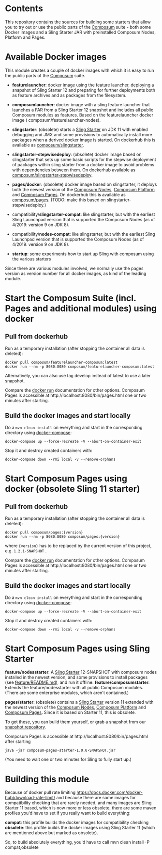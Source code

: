 # Contents

This repository contains the sources for building some starters that allow you to try out or use the public parts
of the [Composum](http://composum.com/) suite - both some Docker images and a Sling Starter JAR with preinstalled
Composum Nodes, Platform and Pages.

# Available Docker images

This module creates a couple of docker images with which it is easy to run the public parts of the [Composum](http://composum.com/) suite.

- **featurelauncher**: docker image using the feature launcher, deploying a snapshot of Sling Starter 12 and preparing
  for further deployments both as feature archives and as packages from the filesystem.

- **composumlauncher**: docker image with a sling feature launcher that launches a FAR from a Sling Starter 12 snapshot
  and includes all public Composum modules as features. Based on the featurelauncher docker image (
  composum/featurelauncher-nodes).

- **slingstarter**: (obsolete) starts a [Sling Starter](https://github.com/apache/sling-org-apache-sling-starter) on JDK 11 with enabled debugging and JMX and some provisions to automatically install more packages when a derived docker image is started. On dockerhub this is available as [composum/slingstarter](https://cloud.docker.com/u/composum/repository/docker/composum/slingstarter).

- **slingstarter-stepwisedeploy**: (obsolete) docker image based on slingstarter that sets up some basic scripts for the stepwise deployment of packages within sling starter from a docker image to avoid problems with dependencies between them. On dockerhub available as [composum/slingstarter-stepwisedeploy](https://cloud.docker.com/u/composum/repository/docker/composum/slingstarter-stepwisedeploy).

- **pages/docker**: (obsolete) docker image based on slingstarter, it deploys both the newest version of the [Composum Nodes](https://github.com/ist-dresden/composum), [Composum Platform](https://github.com/ist-dresden/composum-platform) and [Composum Pages](https://github.com/ist-dresden/composum-pages). On dockerhub this is available as [composum/pages](https://cloud.docker.com/u/composum/repository/docker/composum/pages). (TODO: make this based on slingstarter-stepwisedeploy.)

- compatibility/**slingstarter-compat**: like slingstarter, but with the earliest Sling Launchpad version that is supported the Composum Nodes (as of 4/2019: version 9 on JDK 8).

- compatibility/**nodes-compat**: like slingstarter, but with the earliest Sling Launchpad version that is supported the Composum Nodes (as of 4/2019: version 9 on JDK 8).

- **startup**: some experiments how to start up Sling with composum using the various starters

Since there are various modules involved, we normally use the pages version as version number for all docker images, as kind of the leading module.

# Start the Composum Suite (incl. Pages and additional modules) using docker

## Pull from dockerhub

Run as a temporary installation (after stopping the container all data is deleted):

    docker pull composum/featurelauncher-composum:latest
    docker run --rm -p 8080:8080 composum/featurelauncher-composum:latest

Alternatively, you can also use tag develop instead of latest to use a later snapshot.

Compare the [docker run](https://docs.docker.com/engine/reference/run/) documentation for other options.
Composum Pages is accessible at http://localhost:8080/bin/pages.html one or two minutes after starting.

## Build the docker images and start locally

Do a `mvn clean install` on everything and start in the corresponding directory using [docker-compose](https://docs.docker.com/compose/):

    docker-compose up --force-recreate -V --abort-on-container-exit

Stop it and destroy created containers with:

    docker-compose down --rmi local -v --remove-orphans

# Start Composum Pages using docker (obsolete Sling 11 starter)

## Pull from dockerhub

Run as a temporary installation (after stopping the container all data is deleted):

    docker pull composum/pages:{version}
    docker run --rm -p 8080:8080 composum/pages:{version}

where `{version}` has to be replaced by the current version of this project, e.g. `1.2.1-SNAPSHOT` .

Compare the [docker run](https://docs.docker.com/engine/reference/run/) documentation for other options.
Composum Pages is accessible at http://localhost:8080/bin/pages.html one or two minutes after starting.

## Build the docker images and start locally

Do a `mvn clean install` on everything and start in the corresponding directory using [docker-compose](https://docs.docker.com/compose/):

    docker-compose up --force-recreate -V --abort-on-container-exit

Stop it and destroy created containers with:

    docker-compose down --rmi local -v --remove-orphans

# Start Composum Pages using Sling Starter

**feature/nodesstarter**: A [Sling Starter](https://github.com/apache/sling-org-apache-sling-starter) 12-SNAPSHOT with composum nodes installed in the newest version, and some provisions to install packages (see [feature/README.md](feature/README.md)), and run it offline.
**feature/composumstarter**: Extends the feature/nodesstarter with all public Composum modules. (There are some enterprise modules, which aren't contained.) 

**pages/starter**: (obsolete) contains a [Sling Starter](https://github.com/apache/sling-org-apache-sling-starter) version 11
extended with the newest version of the [Composum Nodes](https://github.com/ist-dresden/composum), [Composum Platform](https://github.com/ist-dresden/composum-platform) and [Composum Pages](https://github.com/ist-dresden/composum-pages). Since it is based on Starter 11, this is obsolete.

To get these, you can build them yourself, or grab a snapshot from our [snapshot repository](https://build.ist-software.com/nexus/#browse/browse:maven-snapshots:com%2Fcomposum%2Fpages%2Fcomposum-launcher-pages-starter).

Composum Pages is accessible at http://localhost:8080/bin/pages.html after starting

    java -jar composum-pages-starter-1.0.0-SNAPSHOT.jar

(You need to wait one or two minutes for Sling to fully start up.)

# Building this module

Because of docker pull rate limiting
https://docs.docker.com/docker-hub/download-rate-limit/ 
and because there are some images for compatibility checking that are rarely needed, and many images are Sling Starter 11 based, which is now more or less obsolete, there are some maven profiles you'd have to set if you really want to build everything:

**compat**: this profile builds the docker images for compatibility checking
**obsolete**: this profile builds the docker images using Sling Starter 11 (which are mentioned above but marked as obsolete).

So, to build absolutely everything, you'd have to call
mvn clean install -P compat,obsolete

